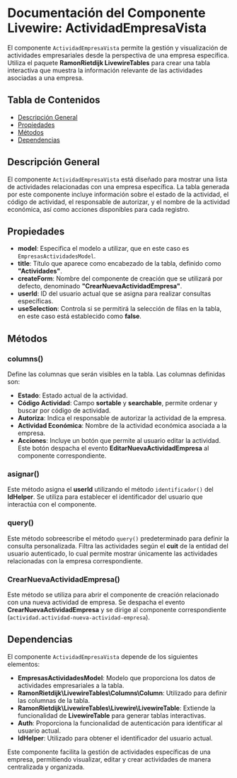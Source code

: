 # Documentación del Componente Livewire: ActividadEmpresaVista

El componente `ActividadEmpresaVista` permite la gestión y visualización de actividades empresariales desde la perspectiva de una empresa específica. Utiliza el paquete **RamonRietdijk LivewireTables** para crear una tabla interactiva que muestra la información relevante de las actividades asociadas a una empresa.

## Tabla de Contenidos
- [Descripción General](#descripción-general)
- [Propiedades](#propiedades)
- [Métodos](#métodos)
- [Dependencias](#dependencias)

## Descripción General
El componente `ActividadEmpresaVista` está diseñado para mostrar una lista de actividades relacionadas con una empresa específica. La tabla generada por este componente incluye información sobre el estado de la actividad, el código de actividad, el responsable de autorizar, y el nombre de la actividad económica, así como acciones disponibles para cada registro.

## Propiedades
- **model**: Especifica el modelo a utilizar, que en este caso es `EmpresasActividadesModel`.
- **title**: Título que aparece como encabezado de la tabla, definido como **"Actividades"**.
- **createForm**: Nombre del componente de creación que se utilizará por defecto, denominado **"CrearNuevaActividadEmpresa"**.
- **userId**: ID del usuario actual que se asigna para realizar consultas específicas.
- **useSelection**: Controla si se permitirá la selección de filas en la tabla, en este caso está establecido como **false**.

## Métodos
### columns()
Define las columnas que serán visibles en la tabla. Las columnas definidas son:
- **Estado**: Estado actual de la actividad.
- **Código Actividad**: Campo **sortable** y **searchable**, permite ordenar y buscar por código de actividad.
- **Autoriza**: Indica el responsable de autorizar la actividad de la empresa.
- **Actividad Económica**: Nombre de la actividad económica asociada a la empresa.
- **Acciones**: Incluye un botón que permite al usuario editar la actividad. Este botón despacha el evento **EditarNuevaActividadEmpresa** al componente correspondiente.

### asignar()
Este método asigna el **userId** utilizando el método `identificador()` del **IdHelper**. Se utiliza para establecer el identificador del usuario que interactúa con el componente.

### query()
Este método sobreescribe el método `query()` predeterminado para definir la consulta personalizada. Filtra las actividades según el **cuit** de la entidad del usuario autenticado, lo cual permite mostrar únicamente las actividades relacionadas con la empresa correspondiente.

### CrearNuevaActividadEmpresa()
Este método se utiliza para abrir el componente de creación relacionado con una nueva actividad de empresa. Se despacha el evento **CrearNuevaActividadEmpresa** y se dirige al componente correspondiente (`actividad.actividad-nueva-actividad-empresa`).

## Dependencias
El componente `ActividadEmpresaVista` depende de los siguientes elementos:
- **EmpresasActividadesModel**: Modelo que proporciona los datos de actividades empresariales a la tabla.
- **RamonRietdijk\LivewireTables\Columns\Column**: Utilizado para definir las columnas de la tabla.
- **RamonRietdijk\LivewireTables\Livewire\LivewireTable**: Extiende la funcionalidad de **LivewireTable** para generar tablas interactivas.
- **Auth**: Proporciona la funcionalidad de autenticación para identificar al usuario actual.
- **IdHelper**: Utilizado para obtener el identificador del usuario actual.

Este componente facilita la gestión de actividades específicas de una empresa, permitiendo visualizar, editar y crear actividades de manera centralizada y organizada.

